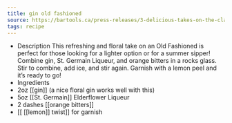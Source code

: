 ```yaml
---
title: gin old fashioned
source: https://bartools.ca/press-releases/3-delicious-takes-on-the-classic-old-fashioned-cocktail-recipe/
tags: recipe
---
```

- Description
This refreshing and floral take on an Old Fashioned is perfect for those looking for a lighter option or for a summer sipper! Combine gin, St. Germain Liqueur, and orange bitters in a rocks glass. Stir to combine, add ice, and stir again. Garnish with a lemon peel and it’s ready to go!
- Ingredients
- 2oz [[gin]] (a nice floral gin works well with this)
- 5oz [[St. Germain]] Elderflower Liqueur
- 2 dashes [[orange bitters]] 
- [[ [[lemon]] twist]] for garnish
